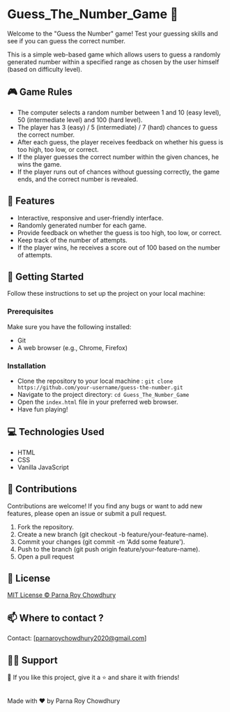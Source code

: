 # Guess_The_Number_Game 🔢
Welcome to the "Guess the Number" game! Test your guessing skills and see if you can guess the correct number. 

This is a simple web-based game which allows users to guess a randomly generated number within a specified range as chosen by the user himself (based on difficulty level).

## 🎮 Game Rules  

- The computer selects a random number between 1 and 10 (easy level), 50 (intermediate level) and 100 (hard level).
- The player has 3 (easy) / 5 (intermediate) / 7 (hard) chances to guess the correct number.
- After each guess, the player receives feedback on whether his guess is too high, too low, or correct.
- If the player guesses the correct number within the given chances, he wins the game.
- If the player runs out of chances without guessing correctly, the game ends, and the correct number is revealed.

## 🧷 Features 

- Interactive, responsive and user-friendly interface.
- Randomly generated number for each game.
- Provide feedback on whether the guess is too high, too low, or correct.
- Keep track of the number of attempts.
- If the player wins, he receives a score out of 100 based on the number of attempts.

## 🏁 Getting Started

Follow these instructions to set up the project on your local machine:
### Prerequisites
Make sure you have the following installed:
  - Git 
  - A web browser (e.g., Chrome, Firefox)
### Installation
  - Clone the repository to your local machine :
           ``` git clone https://github.com/your-username/guess-the-number.git ```
  - Navigate to the project directory:
           ``` cd Guess_The_Number_Game ```
  - Open the `index.html` file in your preferred web browser.
  - Have fun playing!


## 💻 Technologies Used 

- HTML
- CSS
- Vanilla JavaScript

## 🤝 Contributions 

Contributions are welcome! If you find any bugs or want to add new features, please open an issue or submit a pull request.

1. Fork the repository.
2. Create a new branch (git checkout -b feature/your-feature-name).
3. Commit your changes (git commit -m 'Add some feature').
4. Push to the branch (git push origin feature/your-feature-name).
5. Open a pull request

## 📃 License
[MIT License © Parna Roy Chowdhury](https://github.com/ParnaRoyChowdhury777/Guess_The_Number_Game/blob/5f754d4d7b7928b3db5e744e5d185179f6eb4bbf/LICENSE)


## 📫 Where to contact ?
Contact: [parnaroychowdhury2020@gmail.com]

## 🙋‍♂️ Support

💙 If you like this project, give it a ⭐ and share it with friends!<br><br>


Made with ❤️ by Parna Roy Chowdhury<br><br>
